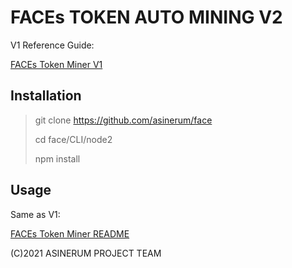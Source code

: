 # FACEs TOKEN AUTO MINING V2

V1 Reference Guide:

[FACEs Token Miner V1](https://github.com/asinerum/face/blob/main/CLI/node)

## Installation

> git clone https://github.com/asinerum/face 
> 
> cd face/CLI/node2 
> 
> npm install 

## Usage

Same as V1:

[FACEs Token Miner README](https://github.com/asinerum/face/blob/main/CLI/node/README.md)

(C)2021 ASINERUM PROJECT TEAM
